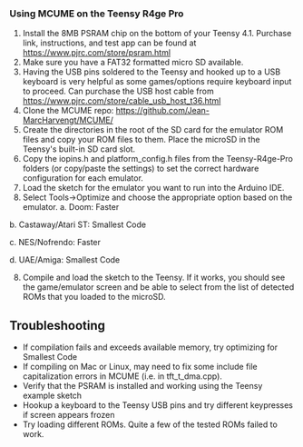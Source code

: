 ### Using MCUME on the Teensy R4ge Pro

1. Install the 8MB PSRAM chip on the bottom of your Teensy 4.1.  Purchase link, instructions, and test app can be found at https://www.pjrc.com/store/psram.html 
2. Make sure you have a FAT32 formatted micro SD available.
3. Having the USB pins soldered to the Teensy and hooked up to a USB keyboard is very helpful as some games/options require keyboard input to proceed.  Can purchase the USB host cable from https://www.pjrc.com/store/cable_usb_host_t36.html   
3. Clone the MCUME repo: https://github.com/Jean-MarcHarvengt/MCUME/ 
4. Create the directories in the root of the SD card for the emulator ROM files and copy your ROM files to them.  Place the microSD in the Teensy's built-in SD card slot.
5. Copy the iopins.h and platform_config.h files from the Teensy-R4ge-Pro folders (or copy/paste the settings) to set the correct hardware configuration for each emulator.
6. Load the sketch for the emulator you want to run into the Arduino IDE.
7. Select Tools->Optimize and choose the appropriate option based on the emulator.
  a.  Doom:  Faster
  
  b.  Castaway/Atari ST:  Smallest Code
  
  c.  NES/Nofrendo:  Faster
  
  d.  UAE/Amiga:  Smallest Code
  
8. Compile and load the sketch to the Teensy.  If it works, you should see the game/emulator screen and be able to select from the list of detected ROMs that you loaded to the microSD. 

## Troubleshooting
- If compilation fails and exceeds available memory, try optimizing for Smallest Code
- If compiling on Mac or Linux, may need to fix some include file capitalization errors in MCUME (i.e. in tft_t_dma.cpp).
- Verify that the PSRAM is installed and working using the Teensy example sketch
- Hookup a keyboard to the Teensy USB pins and try different keypresses if screen appears frozen
- Try loading different ROMs.  Quite a few of the tested ROMs failed to work.
